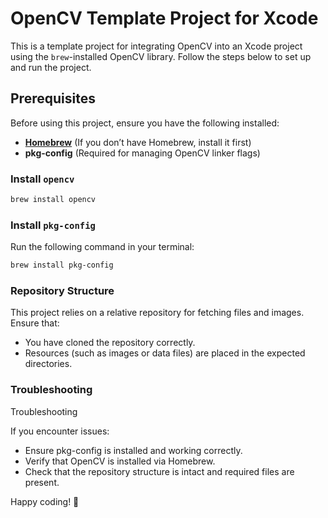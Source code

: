 # OpenCV Template Project for Xcode

This is a template project for integrating OpenCV into an Xcode project using the `brew`-installed OpenCV library. Follow the steps below to set up and run the project.

## Prerequisites

Before using this project, ensure you have the following installed:

- **[Homebrew](https://brew.sh)** (If you don’t have Homebrew, install it first)
- **pkg-config** (Required for managing OpenCV linker flags)

### Install `opencv`
```bash
brew install opencv
```

### Install `pkg-config`

Run the following command in your terminal:

```bash
brew install pkg-config
```

### Repository Structure

This project relies on a relative repository for fetching files and images. Ensure that:

- You have cloned the repository correctly.
- Resources (such as images or data files) are placed in the expected directories.

### Troubleshooting

Troubleshooting

If you encounter issues:

- Ensure pkg-config is installed and working correctly.
- Verify that OpenCV is installed via Homebrew.
- Check that the repository structure is intact and required files are present.


Happy coding! 🚀

